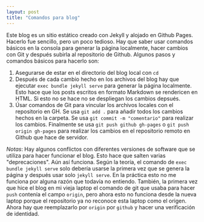 ```yaml
---
layout: post
title: "Comandos para blog"
---
```


Este blog es un sitio estático creado con Jekyll y alojado en Github Pages. Hacerlo fue sencillo, pero un poco tedioso. Hay que saber usar comandos básicos en la consola para generar la página localmente, hacer cambios con Git y después subirla al repositorio de Github. Algunos pasos y comandos básicos para hacerlo son:

1. Asegurarse de estar en el directorio del blog local con `cd`
2. Después de cada cambio hecho en los archivos del blog hay que ejecutar `exec bundle jekyll serve` para generar la página localmente. Esto hace que los posts escritos en formato Markdown se rendericen en HTML. Si esto no se hace no se despliegan los cambios depsués.
3. Úsar comandos de Git para vincular los archivos locales con el repositorio en GH. Se usa `git add .` para añadir todos los cambios hechos en la carpeta. Se usa `git commit -m "comentario"` para realizar los cambios. Finalmente se usa `git push github gh-pages` o `git push origin gh-pages` para realizar los cambios en el repositorio remoto en Github que hace de servidor.

_Notas_: Hay algunos conflictos con diferentes versiones de software que se utiliza para hacer funcionar el blog. Esto hace que salten varias "deprecaciones". Aún así funciona. Según la teoría, el comando de `exec bundle jekyll serve` solo debería usarse la primera vez que se genera la página y después usar solo `jekyll serve`. En la práctica esto no me funciona por alguna razón que todavía no entiendo. También, la primera vez que hice el blog en mi vieja laptop el comando de git que usaba para hacer `push` contenía el campo `origin`, pero ahora esto no funciona desde la nueva laptop porque el repositorio ya no reconoce esta laptop como el origen. Ahora hay que reemplazarlo por `origin` por `github` y hacer una verificación de identidad.